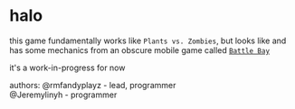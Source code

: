 # halo
this game fundamentally works like `Plants vs. Zombies`, but looks like and has some mechanics from an obscure mobile game called [`Battle Bay`](https://apps.apple.com/us/app/battle-bay/id1046450453)

it's a work-in-progress for now

authors:
@rmfandyplayz - lead, programmer\
@Jeremylinyh - programmer
